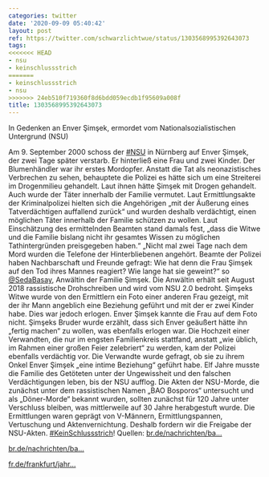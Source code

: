 ```yaml
---
categories: twitter
date: '2020-09-09 05:40:42'
layout: post
ref: https://twitter.com/schwarzlichtwue/status/1303568995392643073
tags:
<<<<<<< HEAD
- nsu
- keinschlussstrich
=======
- keinschlussstrich
- nsu
>>>>>>> 24eb510f719360f8d6bdd059ecdb1f95609a008f
title: 1303568995392643073
---
```

In Gedenken an Enver Şimşek, ermordet vom Nationalsozialistischen Untergrund (NSU) 



Am 9. September 2000 schoss der [#NSU](/t/nsu) in Nürnberg auf Enver Şimşek, der zwei Tage später verstarb. Er hinterließ eine Frau und zwei Kinder. Der Blumenhändler war ihr erstes Mordopfer.
Anstatt die Tat als neonazistisches Verbrechen zu sehen, behauptete die Polizei es hätte sich um eine Streiterei im Drogenmilieu gehandelt. Laut ihnen hätte Şimşek mit Drogen gehandelt. Auch wurde der Täter innerhalb der Familie vermutet.
Laut Ermittlungsakte der Kriminalpolizei hielten sich die Angehörigen „mit der Äußerung eines Tatverdächtigen auffallend zurück“ und wurden deshalb verdächtigt, einen möglichen Täter innerhalb der Familie schützen zu wollen.
Laut Einschätzung des ermittelnden Beamten stand damals fest, „dass die Witwe und die Familie bislang nicht ihr gesamtes Wissen zu möglichen Tathintergründen preisgegeben haben.“
„Nicht mal zwei Tage nach dem Mord wurden die Telefone der Hinterbliebenen angehört. Beamte der Polizei haben Nachbarschaft und Freunde gefragt: Wie hat denn die Frau Şimşek auf den Tod ihres Mannes reagiert? Wie lange hat sie geweint?“ so [@SedaBasay](https://twitter.com/SedaBasay), Anwältin der Familie Şimşek.
Die Anwältin erhält seit August 2018 rassistische Drohschreiben und wird vom NSU 2.0 bedroht. Şimşeks Witwe wurde von den Ermittlern ein Foto einer anderen Frau gezeigt, mit der ihr Mann angeblich eine Beziehung geführt und mit der er zwei Kinder habe. Dies war jedoch erlogen.
Enver Şimşek kannte die Frau auf dem Foto nicht. Şimşeks Bruder wurde erzählt, dass sich Enver geäußert hätte ihn „fertig machen“ zu wollen, was ebenfalls erlogen war.
Die Hochzeit einer Verwandten, die nur im engsten Familienkreis stattfand, anstatt „wie üblich, im Rahmen einer großen Feier zelebriert“ zu werden, kam der Polizei ebenfalls verdächtig vor.
Die Verwandte wurde gefragt, ob sie zu ihrem Onkel Enver Şimşek „eine intime Beziehung“ geführt habe.
Elf Jahre musste die Familie des Getöteten unter der Ungewissheit und den falschen Verdächtigungen leben, bis der NSU aufflog.
Die Akten der NSU-Morde, die zunächst unter dem rassistischen Namen „BAO Bosporos“ untersucht und als „Döner-Morde“ bekannt wurden, sollten zunächst für 120 Jahre unter Verschluss bleiben, was mittlerweile auf 30 Jahre herabgestuft wurde.
Die Ermittlungen waren geprägt von V-Männern, Ermittlungspannen, Vertuschung und Aktenvernichtung. Deshalb fordern wir die Freigabe der NSU-Akten. [#KeinSchlussstrich](/t/keinschlussstrich)!
Quellen: [br.de/nachrichten/ba…](https://www.br.de/nachrichten/bayern/nsu-mord-an-enver-simsek-familie-lange-zu-unrecht-verdaechtigt,S9XvEPU)



[br.de/nachrichten/ba…](https://www.br.de/nachrichten/bayern/nsu-mord-an-enver-simsek-familie-lange-zu-unrecht-verdaechtigt,S9XvEPU)



[fr.de/frankfurt/jahr…](https://www.fr.de/frankfurt/jahr-20-seda-basay-yildiz-ich-habe-niemandem-angst-13304523.html)